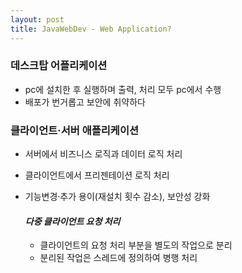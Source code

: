 ```yaml
---
layout: post
title: JavaWebDev - Web Application?
---
```


### 데스크탑 어플리케이션
- pc에 설치한 후 실행하며 출력, 처리 모두 pc에서 수행
- 배포가 번거롭고 보안에 취약하다

### 클라이언트·서버 애플리케이션
- 서버에서 비즈니스 로직과 데이터 로직 처리
- 클라이언트에서 프리젠테이션 로직 처리
- 기능변경·추가 용이(재설치 횟수 감소), 보안성 강화
  
  #### *다중 클라이언트 요청 처리*
  - 클라이언트의 요청 처리 부분을 별도의 작업으로 분리
  - 분리된 작업은 스레드에 정의하여 병행 처리
